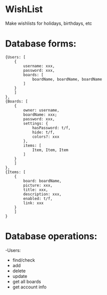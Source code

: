 # WishList
Make wishlists for holidays, birthdays, etc

# Database forms:
``` (json)
{Users: [
    {
        username: xxx,
        password: xxx,
        boards: [
            boardName, boardName, boardName
        ]
    }
    ]
},
{Boards: [
    {
        owner: username,
        boardName: xxx;
        password: xxx,
        settings: {
            hasPassword: t/f,
            hide: t/f,
            colors?: xxx
        },
        items: [
            Item, Item, Item
        ]
    }
    ]
},
{Items: [
    {
        board: boardName,
        picture: xxx,
        title: xxx,
        description: xxx,
        enabled: t/f,
        link: xxx
    }
    ]
}
```

# Database operations:
-Users:
- find/check
- add
- delete
- update
- get all boards
- get account info
